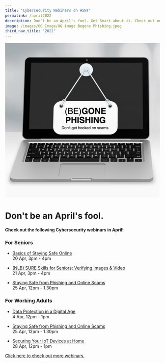 ```yaml
---
title: "Cybersecurity Webinars on #SNT"
permalink: /april2022
description: Don't be an April's fool. Get Smart about it. Check out our webinars in April.
image: /images/OG Image/OG Image Begone Phishing.jpeg
third_nav_title: "2022"
---
```



![April 2022 Cybersecurity Webinars](/images/April%202022%20Cybersecurity%20Webinars.jpeg)

# Don't be an April's fool.

#### Check out the following Cybersecurity webinars in April!

### For Seniors

* [Basics of Staying Safe Online](/seniors/my-savvy-kaki/cybersafe-basics-apr2022)<br>
20 Apr, 3pm - 4pm
 
* [(NLB) SURE Skills for Seniors: Verifying Images & Video](/seniors/my-savvy-kaki/sureskills-apr2022)<br>
21 Apr, 3pm - 4pm

* [Staying Safe from Phishing and Online Scams ](/seniors/My-Savvy-Kaki-Series/cybersafe-phishing-apr2022)<br>
25 Apr, 12pm - 1.30pm

### For Working Adults

* [Data Protection in a Digital Age](/working-adults/free-webinars/data-protection-apr2022)<br>
4 Apr,  12pm - 1pm
 
 * [Staying Safe from Phishing and Online Scams ](/working-adults/free-webinars/cybersafe-phishing-apr2022)<br>
 25 Apr, 12pm - 1.30pm
 
 * [Securing Your IoT Devices at Home](/working-adults/free-webinars/cybersafe-iot-apr2022)<br>
 28 Apr, 12pm - 1pm
 
[ Click here to check out more webinars.](https://together.smartnation.gov.sg/)